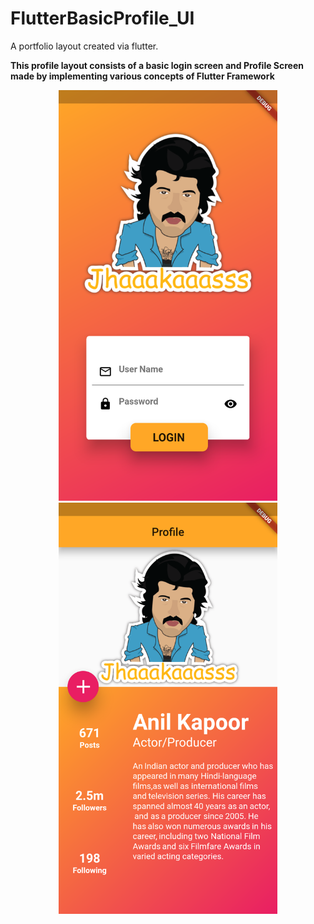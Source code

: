 # FlutterBasicProfile_UI
A portfolio layout created via flutter. 

**This profile layout consists of a basic login screen and Profile Screen made by implementing various concepts of Flutter Framework**
<p align="center">
  <img src="loginScreen.png" width="350" title="hover text">
  <img src="PortfolioScreen.png" width="350" alt="accessibility text">
</p>



